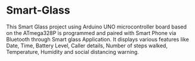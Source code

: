 # Smart-Glass
 This Smart Glass project using Arduino UNO microcontroller board based on the ATmega328P is programmed and paired with Smart Phone via Bluetooth through Smart glass Application.
 It displays various features like Date, Time, Battery Level, Caller details, Number of steps walked, Temperature, Humidity and social distancing warning.
